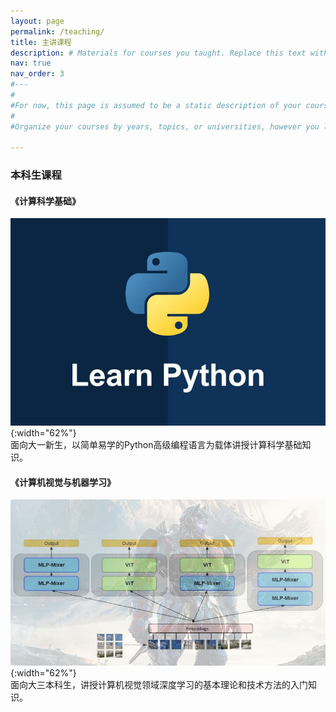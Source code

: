 ```yaml
---
layout: page
permalink: /teaching/
title: 主讲课程
description: # Materials for courses you taught. Replace this text with your description.
nav: true
nav_order: 3
#---
#
#For now, this page is assumed to be a static description of your courses. You can convert it to a collection similar to `_projects/` so #that you can have a dedicated page for each course.
#
#Organize your courses by years, topics, or universities, however you like!

---
```


### **本科生课程**
#### 《计算科学基础》

![python](../assets/img/teaching/python.jpg){:width="62%"}  
面向大一新生，以简单易学的Python高级编程语言为载体讲授计算科学基础知识。

#### 《计算机视觉与机器学习》

![pr](../assets/img/teaching/CVML.jpg){:width="62%"}  
面向大三本科生，讲授计算机视觉领域深度学习的基本理论和技术方法的入门知识。

